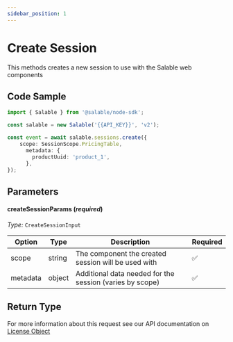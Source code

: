 ```yaml
---
sidebar_position: 1
---
```


# Create Session

This methods creates a new session to use with the Salable web components

## Code Sample

```typescript
import { Salable } from '@salable/node-sdk';

const salable = new Salable('{{API_KEY}}', 'v2');

const event = await salable.sessions.create({
    scope: SessionScope.PricingTable,
      metadata: {
        productUuid: 'product_1',
      },
});
```

## Parameters

#### createSessionParams (_required_)

_Type:_ `CreateSessionInput`

| Option   | Type   | Description                                      | Required |
| -------- | ------ | ------------------------------------------------ | -------- |
| scope    | string | The component the created session will be used with | ✅        |
| metadata | object | Additional data needed for the session (varies by scope) | ✅        |

## Return Type

For more information about this request see our API documentation on [License Object](https://docs.salable.app/api/v2#tag/Sessions/operation/createSession)
